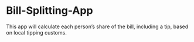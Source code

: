 # Bill-Splitting-App
This app will calculate each person’s share of the bill, including a tip, based on local tipping customs.
